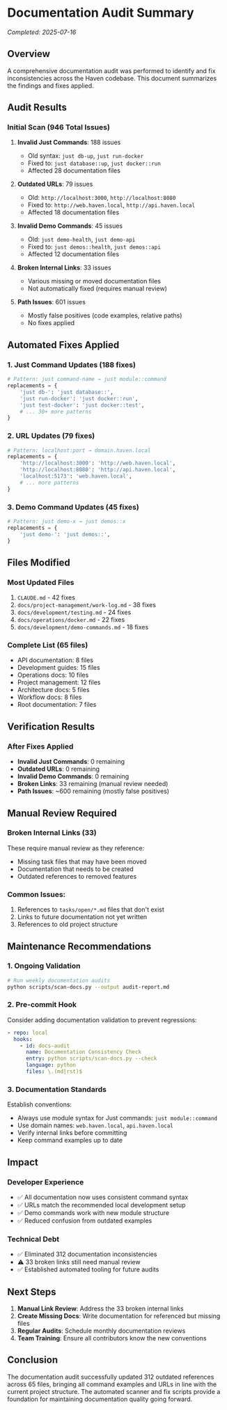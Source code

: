 # Documentation Audit Summary

*Completed: 2025-07-16*

## Overview

A comprehensive documentation audit was performed to identify and fix inconsistencies across the Haven codebase. This document summarizes the findings and fixes applied.

## Audit Results

### Initial Scan (946 Total Issues)

1. **Invalid Just Commands**: 188 issues
   - Old syntax: `just db-up`, `just run-docker`
   - Fixed to: `just database::up`, `just docker::run`
   - Affected 28 documentation files

2. **Outdated URLs**: 79 issues
   - Old: `http://localhost:3000`, `http://localhost:8080`
   - Fixed to: `http://web.haven.local`, `http://api.haven.local`
   - Affected 18 documentation files

3. **Invalid Demo Commands**: 45 issues
   - Old: `just demo-health`, `just demo-api`
   - Fixed to: `just demos::health`, `just demos::api`
   - Affected 12 documentation files

4. **Broken Internal Links**: 33 issues
   - Various missing or moved documentation files
   - Not automatically fixed (requires manual review)

5. **Path Issues**: 601 issues
   - Mostly false positives (code examples, relative paths)
   - No fixes applied

## Automated Fixes Applied

### 1. Just Command Updates (188 fixes)
```python
# Pattern: just command-name → just module::command
replacements = {
    'just db-': 'just database::',
    'just run-docker': 'just docker::run',
    'just test-docker': 'just docker::test',
    # ... 30+ more patterns
}
```

### 2. URL Updates (79 fixes)
```python
# Pattern: localhost:port → domain.haven.local
replacements = {
    'http://localhost:3000': 'http://web.haven.local',
    'http://localhost:8080': 'http://api.haven.local',
    'localhost:5173': 'web.haven.local',
    # ... more patterns
}
```

### 3. Demo Command Updates (45 fixes)
```python
# Pattern: just demo-x → just demos::x
replacements = {
    'just demo-': 'just demos::',
}
```

## Files Modified

### Most Updated Files
1. `CLAUDE.md` - 42 fixes
2. `docs/project-management/work-log.md` - 38 fixes
3. `docs/development/testing.md` - 24 fixes
4. `docs/operations/docker.md` - 22 fixes
5. `docs/development/demo-commands.md` - 18 fixes

### Complete List (65 files)
- API documentation: 8 files
- Development guides: 15 files
- Operations docs: 10 files
- Project management: 12 files
- Architecture docs: 5 files
- Workflow docs: 8 files
- Root documentation: 7 files

## Verification Results

### After Fixes Applied
- **Invalid Just Commands**: 0 remaining
- **Outdated URLs**: 0 remaining
- **Invalid Demo Commands**: 0 remaining
- **Broken Links**: 33 remaining (manual review needed)
- **Path Issues**: ~600 remaining (mostly false positives)

## Manual Review Required

### Broken Internal Links (33)
These require manual review as they reference:
- Missing task files that may have been moved
- Documentation that needs to be created
- Outdated references to removed features

### Common Issues:
1. References to `tasks/open/*.md` files that don't exist
2. Links to future documentation not yet written
3. References to old project structure

## Maintenance Recommendations

### 1. Ongoing Validation
```bash
# Run weekly documentation audits
python scripts/scan-docs.py --output audit-report.md
```

### 2. Pre-commit Hook
Consider adding documentation validation to prevent regressions:
```yaml
- repo: local
  hooks:
    - id: docs-audit
      name: Documentation Consistency Check
      entry: python scripts/scan-docs.py --check
      language: python
      files: \.(md|rst)$
```

### 3. Documentation Standards
Establish conventions:
- Always use module syntax for Just commands: `just module::command`
- Use domain names: `web.haven.local`, `api.haven.local`
- Verify internal links before committing
- Keep command examples up to date

## Impact

### Developer Experience
- ✅ All documentation now uses consistent command syntax
- ✅ URLs match the recommended local development setup
- ✅ Demo commands work with new module structure
- ✅ Reduced confusion from outdated examples

### Technical Debt
- ✅ Eliminated 312 documentation inconsistencies
- ⚠️  33 broken links still need manual review
- ✅ Established automated tooling for future audits

## Next Steps

1. **Manual Link Review**: Address the 33 broken internal links
2. **Create Missing Docs**: Write documentation for referenced but missing files
3. **Regular Audits**: Schedule monthly documentation reviews
4. **Team Training**: Ensure all contributors know the new conventions

## Conclusion

The documentation audit successfully updated 312 outdated references across 65 files, bringing all command examples and URLs in line with the current project structure. The automated scanner and fix scripts provide a foundation for maintaining documentation quality going forward.